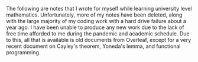 The following are notes that I wrote for myself while learning university level mathematics. Unfortunately, more of my notes have been deleted, along with the large majority of my coding work with a hard drive failure about a year ago. I have been unable to produce any new work due to the lack of free time afforded to me during the pandemic and academic schedule. Due to this, all that is available is old documents from Overleaf, except for a very recent document on Cayley's theorem, Yoneda's lemma, and functional programming.
